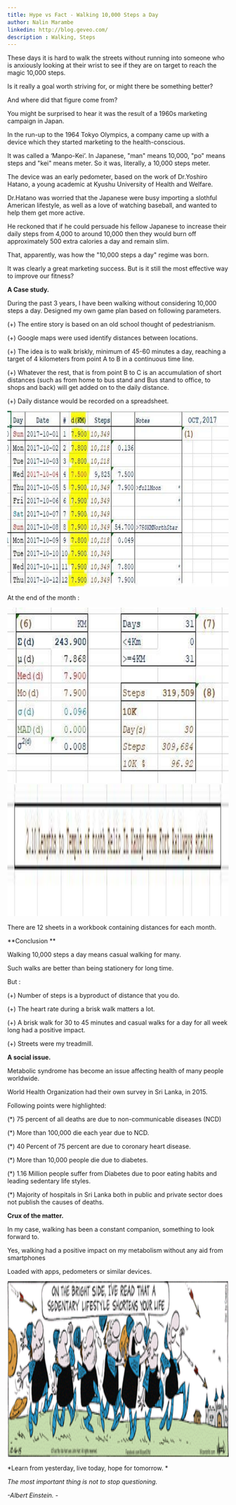 ```yaml
---
title: Hype vs Fact - Walking 10,000 Steps a Day
author: Nalin Marambe
linkedin: http://blog.geveo.com/
description : Walking, Steps
---
```


These days it is hard to walk the streets without running into someone who is anxiously looking at their wrist to see if they are on target to reach the magic 10,000 steps.

Is it really a goal worth striving for, or might there be something better?

And where did that figure come from?

You might be surprised to hear it was the result of a 1960s marketing campaign in Japan.

In the run-up to the 1964 Tokyo Olympics, a company came up with a device which they started marketing to the health-conscious.

It was called a ‘Manpo-Kei’. In Japanese, "man" means 10,000, "po" means steps and "kei" means meter. So it was, literally, a 10,000 steps meter.

The device was an early pedometer, based on the work of Dr.Yoshiro Hatano, a young academic at Kyushu University of Health and Welfare.

Dr.Hatano was worried that the Japanese were busy importing a slothful American lifestyle, as well as a love of watching baseball, and wanted to help them get more active.

He reckoned that if he could persuade his fellow Japanese to increase their daily steps from 4,000 to around 10,000 then they would burn off approximately 500 extra calories a day and remain slim.

That, apparently, was how the "10,000 steps a day" regime was born.

It was clearly a great marketing success. But is it still the most effective way to improve our fitness?

**A Case study.**

During the past 3 years, I have been walking without considering 10,000 steps a day. Designed my own game plan based on following parameters.   

(+) The entire story is based on an old school thought of pedestrianism.

(+) Google maps were used identify distances between locations.

(+) The idea is to walk briskly, minimum of 45-60 minutes a day, reaching a target of 4 kilometers from point A to B in a continuous time line.

(+) Whatever the rest, that is from point B to C is an accumulation of short distances (such as from home to bus stand and Bus stand to office, to shops and back) will get added on to the daily distance.

 (+) Daily distance would be recorded on a spreadsheet.

<img src="/img/nalin_0.jpg" height="400" width="600" />

  At the end of the month :

<img src="/img/nalin_1.jpg" height="400" width="600" />

<img src="/img/nalin_2.jpg" height="300" width="600" />

There are 12 sheets in a workbook containing distances for each month.

**Conclusion **

Walking 10,000 steps a day means casual walking for many.

Such walks are better than being stationery for long time.

But :

(+) Number of steps is a byproduct of distance that you do.

(+) The heart rate during a brisk walk matters a lot.

(+) A brisk walk for 30 to 45 minutes and casual walks for a day for all week long had a positive impact.

(+) Streets were my treadmill.

**A social issue.**

Metabolic syndrome has become an issue affecting health of many people worldwide.

World Health Organization had their own survey in Sri Lanka, in 2015. 

Following points were highlighted:

(*) 75 percent of all deaths are due to non-communicable diseases (NCD)

(*) More than 100,000 die each year due to NCD.

(*) 40 Percent of 75 percent are due to coronary heart disease.

(*) More than 10,000 people die due to diabetes.

(*) 1.16 Million people suffer from Diabetes due to poor eating habits and leading sedentary life styles.

(*) Majority of hospitals in Sri Lanka both in public and private sector does not publish the causes of deaths.

**Crux of the matter.**

In my case, walking has been a constant companion, something to look forward to.

Yes, walking had a positive impact on my metabolism without any aid from smartphones

Loaded with apps, pedometers or similar devices.

<img src="/img/nalin_3.gif" height="400" width="600" />

*Learn from yesterday, live today, hope for tomorrow. 		*

*The most important thing is not to stop questioning.*

*-Albert Einstein. -*

